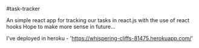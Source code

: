 #task-tracker

An simple react app for tracking our tasks in react.js with the use of react hooks
Hope to make more sense in future...

I've deployed in heroku - 'https://whispering-cliffs-81475.herokuapp.com/'